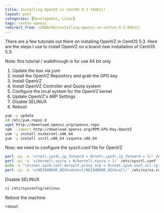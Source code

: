 ```yaml
---
title: Installing OpenVZ in CentOS 5.3 (64bit)
layout: post
categories: [Development, Linux]
tags: centos openvz
redirect_from: /2009/09/installing-openvz-in-centos-5-3-64bit/
---
```

There are a few tutorials out there on installing OpenVZ in CentOS 5.3.  Here are the steps I use to install OpenVZ on a brand new installation of CentOS 5.3:

Note: this tutorial / walkthrough is for use 64 bit only

<ol>
<li>Update the box via yum</li>
<li>Install the OpenVZ Repository and grab the GPG key</li>
<li>Install OpenVZ</li>
<li>Install OpenVZ Controller and Quota system</li>
<li>Configure the local system for the OpenVZ kernel</li>
<li>Update OpenVZ's ARP Settings</li>
<li>Disable SELINUX</li>
<li>Reboot</li>
</ol>

```bash
yum -y update
cd /etc/yum.repos.d
wget http://download.openvz.org/openvz.repo
rpm --import http://download.openvz.org/RPM-GPG-Key-OpenVZ
yum -y install ovzkernel.x86_64
yum -y install vzctl.x86_64 vzquota.x86_64
```

Now; we need to configure the sysctl.conf file for OpenVZ
```bash
perl -pi -e 's/net\.ipv4\.ip_forward = 0/net\.ipv4\.ip_forward = 1/' /etc/sysctl.conf
perl -pi -e 's/kernel\.sysrq = 0/kernel\.sysrq = 1/' /etc/sysctl.conf
echo -e "\n\nnet.ipv4.conf.default.proxy_arp = 0\nnet.ipv4.conf.all.rp_filter = 1\nnet.ipv4.conf.default.send_redirects = 1\nnet.ipv4.conf.all.send_redirects = 0\nnet.ipv4.icmp_echo_ignore_broadcasts=1\nnet.ipv4.conf.default.forwarding=1\nkernel.ve_allow_kthreads=1\n" >> /etc/sysctl.conf
perl -pi -e 's/NEIGHBOUR_DEVS=detect/NEIGHBOUR_DEVS=all/' /etc/vz/vz.conf
```

Disable SELINUX
```bash
vi /etc/sysconfig/selinux
```

Reboot the machine
```bash
reboot
```
